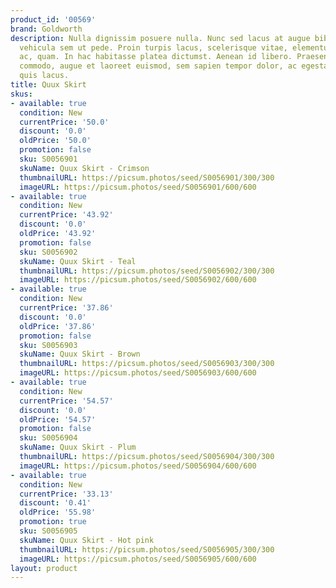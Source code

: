 ```yaml
---
product_id: '00569'
brand: Goldworth
description: Nulla dignissim posuere nulla. Nunc sed lacus at augue bibendum dapibus.Aliquam
  vehicula sem ut pede. Proin turpis lacus, scelerisque vitae, elementum at, lobortis
  ac, quam. In hac habitasse platea dictumst. Aenean id libero. Praesent ut quam.Vivamus
  commodo, augue et laoreet euismod, sem sapien tempor dolor, ac egestas sem ligula
  quis lacus.
title: Quux Skirt
skus:
- available: true
  condition: New
  currentPrice: '50.0'
  discount: '0.0'
  oldPrice: '50.0'
  promotion: false
  sku: S0056901
  skuName: Quux Skirt - Crimson
  thumbnailURL: https://picsum.photos/seed/S0056901/300/300
  imageURL: https://picsum.photos/seed/S0056901/600/600
- available: true
  condition: New
  currentPrice: '43.92'
  discount: '0.0'
  oldPrice: '43.92'
  promotion: false
  sku: S0056902
  skuName: Quux Skirt - Teal
  thumbnailURL: https://picsum.photos/seed/S0056902/300/300
  imageURL: https://picsum.photos/seed/S0056902/600/600
- available: true
  condition: New
  currentPrice: '37.86'
  discount: '0.0'
  oldPrice: '37.86'
  promotion: false
  sku: S0056903
  skuName: Quux Skirt - Brown
  thumbnailURL: https://picsum.photos/seed/S0056903/300/300
  imageURL: https://picsum.photos/seed/S0056903/600/600
- available: true
  condition: New
  currentPrice: '54.57'
  discount: '0.0'
  oldPrice: '54.57'
  promotion: false
  sku: S0056904
  skuName: Quux Skirt - Plum
  thumbnailURL: https://picsum.photos/seed/S0056904/300/300
  imageURL: https://picsum.photos/seed/S0056904/600/600
- available: true
  condition: New
  currentPrice: '33.13'
  discount: '0.41'
  oldPrice: '55.98'
  promotion: true
  sku: S0056905
  skuName: Quux Skirt - Hot pink
  thumbnailURL: https://picsum.photos/seed/S0056905/300/300
  imageURL: https://picsum.photos/seed/S0056905/600/600
layout: product
---
```

